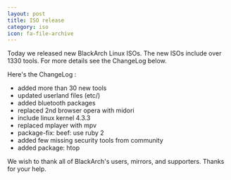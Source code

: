 ```yaml
---
layout: post
title: ISO release
category: iso
icon: fa-file-archive
---
```


Today we released new BlackArch Linux ISOs. The new ISOs include over 1330 tools. For more details see the ChangeLog below.

Here's the ChangeLog :

* added more than 30 new tools
* updated userland files (etc/)
* added bluetooth packages
* replaced 2nd browser opera with midori
* include linux kernel 4.3.3
* replaced mplayer with mpv
* package-fix: beef: use ruby 2
* added few missing security tools from community
* added package: htop

We wish to thank all of BlackArch's users, mirrors, and supporters. Thanks for your help.